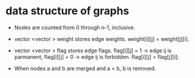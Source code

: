 # data structure of graphs

- Nodes are counted from 0 through n-1, inclusive.

- vector <vector <int>> weight stores edge weights. weight[i][j] = weight[j][i].

- vector <vector <int>> flag stores edge flags. flag[i][j] = 1 -> edge ij is parmanent, flag[i][j] = 0 -> edge ij is forbidden. flag[i][j] = flag[j][i];

- When nodes a and b are merged and a < b, b is removed.
